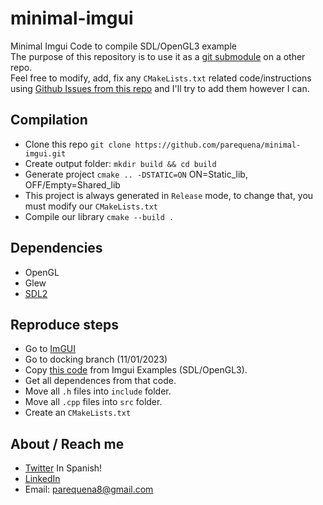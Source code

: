 # minimal-imgui
Minimal Imgui Code to compile SDL/OpenGL3 example</br>
The purpose of this repository is to use it as a [git submodule](https://git-scm.com/book/en/v2/Git-Tools-Submodules) on a other repo. </br>
Feel free to modify, add, fix any `CMakeLists.txt` related code/instructions using [Github Issues from this repo](https://github.com/parequena/minimal-imgui/pulls) and I'll try to add them however I can.

## Compilation
- Clone this repo `git clone https://github.com/parequena/minimal-imgui.git`
- Create output folder: `mkdir build && cd build`
- Generate project `cmake .. -DSTATIC=ON` ON=Static_lib, OFF/Empty=Shared_lib
- This project is always generated in `Release` mode, to change that, you must modify our `CMakeLists.txt`
- Compile our library `cmake --build .`

## Dependencies

- OpenGL
- Glew
- [SDL2](https://www.libsdl.org/)

## Reproduce steps
- Go to [ImGUI](https://github.com/ocornut/imgui)
- Go to docking branch (11/01/2023)
- Copy [this code](https://github.com/ocornut/imgui/blob/docking/examples/example_sdl_opengl3/main.cpp) from Imgui Examples (SDL/OpenGL3).
- Get all dependences from that code.
- Move all `.h` files into `include` folder.
- Move all `.cpp` files into `src` folder.
- Create an `CMakeLists.txt`

## About / Reach me
- [Twitter](https://twitter.com/conPdePABLO) In Spanish!
- [LinkedIn](https://www.linkedin.com/in/parequena/)
- Email: parequena8@gmail.com
